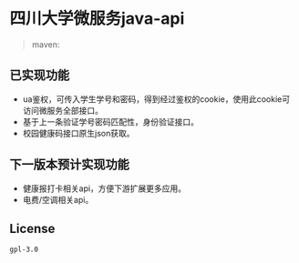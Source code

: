 # 四川大学微服务java-api

> maven:

## 已实现功能

+ ua鉴权，可传入学生学号和密码，得到经过鉴权的cookie，使用此cookie可访问微服务全部接口。
+ 基于上一条验证学号密码匹配性，身份验证接口。
+ 校园健康码接口原生json获取。

## 下一版本预计实现功能

+ 健康报打卡相关api，方便下游扩展更多应用。
+ 电费/空调相关api。

## License

`gpl-3.0`
